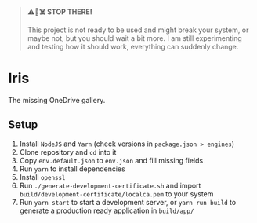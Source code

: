 > **⚠️🚨☠️ STOP THERE!**
>
> This project is not ready to be used and might break your system, or maybe not, but you should wait a bit more.
> I am still experimenting and testing how it should work, everything can suddenly change.

# Iris

The missing OneDrive gallery.

## Setup

1. Install `NodeJS` and `Yarn` (check versions in `package.json > engines`)
1. Clone repository and `cd` into it
1. Copy `env.default.json` to `env.json` and fill missing fields
1. Run `yarn` to install dependencies
1. Install `openssl`
1. Run `./generate-development-certificate.sh` and import `build/development-certificate/localca.pem` to your system
1. Run `yarn start` to start a development server, or `yarn run build` to generate a production ready application in `build/app/`
